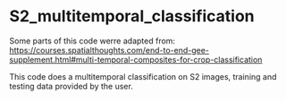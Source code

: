 # S2_multitemporal_classification

Some parts of this code werre adapted from:   
https://courses.spatialthoughts.com/end-to-end-gee-supplement.html#multi-temporal-composites-for-crop-classification   
  
This code does a multitemporal classification on S2 images, training and testing data provided by the user. 
